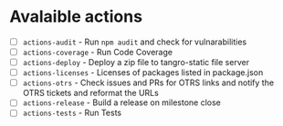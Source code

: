 # Avalaible actions

- [ ] `actions-audit` - Run `npm audit` and check for vulnarabilities
- [ ] `actions-coverage` - Run Code Coverage
- [ ] `actions-deploy` - Deploy a zip file to tangro-static file server
- [ ] `actions-licenses` - Licenses of packages listed in package.json
- [ ] `actions-otrs` - Check issues and PRs for OTRS links and notify the OTRS tickets and reformat the URLs
- [ ] `actions-release` - Build a release on milestone close
- [ ] `actions-tests` - Run Tests
